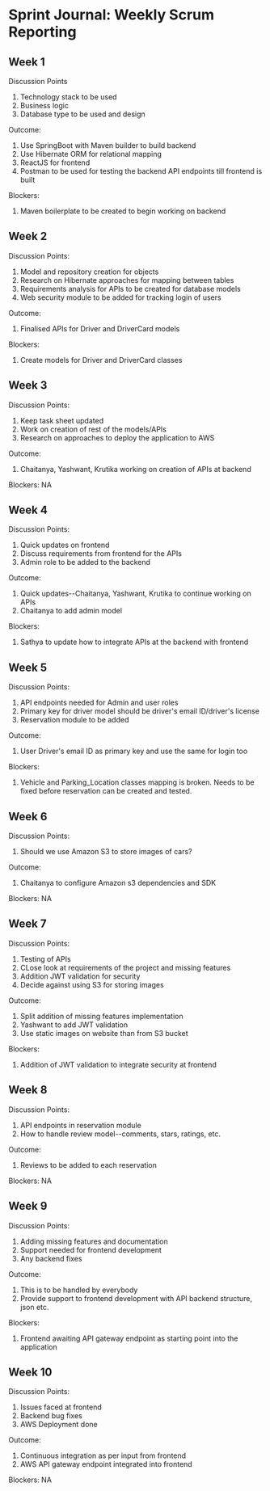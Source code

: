 # Sprint Journal: Weekly Scrum Reporting

## Week 1

Discussion Points
1. Technology stack to be used
2. Business logic 
3. Database type to be used and design

Outcome: 
1. Use SpringBoot with Maven builder to build backend
2. Use Hibernate ORM for relational mapping
3. ReactJS for frontend
4. Postman to be used for testing the backend API endpoints till frontend is built

Blockers:
1. Maven boilerplate to be created to begin working on backend

## Week 2

Discussion Points:
1. Model and repository creation for objects
2. Research on Hibernate approaches for mapping between tables 
3. Requirements analysis for APIs to be created for database models
4. Web security module to be added for tracking login of users

Outcome: 
1. Finalised APIs for Driver and DriverCard models

Blockers:
1. Create models for Driver and DriverCard classes

## Week 3

Discussion Points:
1. Keep task sheet updated 
2. Work on creation of rest of the models/APIs
3. Research on approaches to deploy the application to AWS

Outcome: 
1. Chaitanya, Yashwant, Krutika working on creation of APIs at backend

Blockers: 
NA

## Week 4

Discussion Points:
1. Quick updates on frontend
2. Discuss requirements from frontend for the APIs
3. Admin role to be added to the backend

Outcome: 
1. Quick updates--Chaitanya, Yashwant, Krutika to continue working on APIs
3. Chaitanya to add admin model

Blockers:
1. Sathya to update how to integrate APIs at the backend with frontend

## Week 5

Discussion Points:
1. API endpoints needed for Admin and user roles
2. Primary key for driver model should be driver's email ID/driver's license
3. Reservation module to be added

Outcome: 
1. User Driver's email ID as primary key and use the same for login too 

Blockers:
1. Vehicle and Parking_Location classes mapping is broken. Needs to be fixed before reservation can be created and tested.

## Week 6

Discussion Points:
1. Should we use Amazon S3 to store images of cars?

Outcome: 
1. Chaitanya to configure Amazon s3 dependencies and SDK

Blockers:
NA

## Week 7

Discussion Points:
1. Testing of APIs
2. CLose look at requirements of the project and missing features
3. Addition JWT validation for security
4. Decide against using S3 for storing images

Outcome: 
1. Split addition of missing features implementation
2. Yashwant to add JWT validation
3. Use static images on website than from S3 bucket

Blockers:
1. Addition of JWT validation to integrate security at frontend

## Week 8

Discussion Points:
1. API endpoints in reservation module
2. How to handle review model--comments, stars, ratings, etc.

Outcome: 
1. Reviews to be added to each reservation

Blockers:
NA

## Week 9

Discussion Points:
1. Adding missing features and documentation 
2. Support needed for frontend development
3. Any backend fixes

Outcome: 
1. This is to be handled by everybody
2. Provide support to frontend development with API backend structure, json etc.

Blockers:
1. Frontend awaiting API gateway endpoint as starting point into the application

## Week 10

Discussion Points:
1. Issues faced at frontend
2. Backend bug fixes
3. AWS Deployment done 

Outcome: 
1. Continuous integration as per input from frontend
2. AWS API gateway endpoint integrated into frontend

Blockers:
NA
